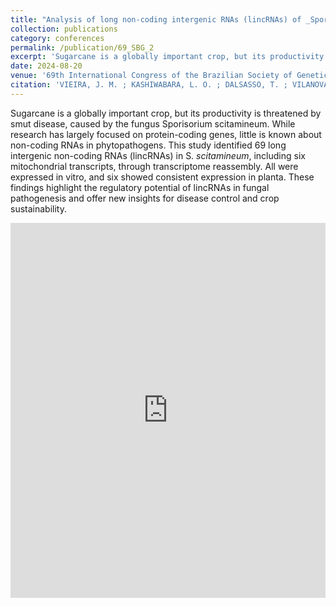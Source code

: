 ```yaml
---
title: "Analysis of long non-coding intergenic RNAs (lincRNAs) of _Sporisorium scitamineum_ in interaction with sugarcane."
collection: publications
category: conferences
permalink: /publication/69_SBG_2
excerpt: 'Sugarcane is a globally important crop, but its productivity is threatened by smut disease, caused by the fungus Sporisorium scitamineum. While research has largely focused on protein-coding genes, little is known about non-coding RNAs in phytopathogens. This study identified 69 long intergenic non-coding RNAs (lincRNAs) in _S. scitamineum_, including six mitochondrial transcripts, through transcriptome reassembly. All were expressed in vitro, and six showed consistent expression in planta. These findings highlight the regulatory potential of lincRNAs in fungal pathogenesis and offer new insights for disease control and crop sustainability.'
date: 2024-08-20
venue: '69th International Congress of the Brazilian Society of Genetics'
citation: 'VIEIRA, J. M. ; KASHIWABARA, L. O. ; DALSASSO, T. ; VILANOVA-FERREIRA, P. F. ; FERREIRA, M. ; PASCHOAL, A. R. ; MONTEIRO-VITORELLO, C. B. ; DOMINGUES, D. S. Analysis of long non-coding intergenic RNAs (lincRNAs) of _Sporisorium scitamineum_ in interaction with sugarcane. In: 69th International Congress of the Brazilian Society of Genetics, 2024, Campos do Jordão, São Paulo.'
---
```


Sugarcane is a globally important crop, but its productivity is threatened by smut disease, caused by the fungus Sporisorium scitamineum. While research has largely focused on protein-coding genes, little is known about non-coding RNAs in phytopathogens. This study identified 69 long intergenic non-coding RNAs (lincRNAs) in S. _scitamineum_, including six mitochondrial transcripts, through transcriptome reassembly. All were expressed in vitro, and six showed consistent expression in planta. These findings highlight the regulatory potential of lincRNAs in fungal pathogenesis and offer new insights for disease control and crop sustainability.

<embed src="https://pedrofvilanova.github.io/files/SBG_69_2.pdf" width="100%" height="600px" type="application/pdf"/> 
